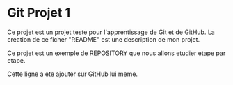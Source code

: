 # Git Projet 1
Ce projet est un projet teste pour l'apprentissage de Git et de GitHub.
La creation de ce ficher "README" est une description  de mon projet.

Ce projet est un exemple de REPOSITORY que nous allons etudier etape par etape.

Cette ligne a ete ajouter sur GitHub lui meme.
